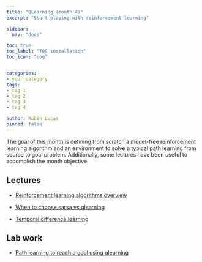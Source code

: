 ```yaml
---
title: "QLearning (month 4)"
excerpt: "Start playing with reinforcement learning"

sidebar:
  nav: "docs"

toc: true
toc_label: "TOC installation"
toc_icon: "cog"


categories:
- your category
tags:
- tag 1
- tag 2
- tag 3
- tag 4

author: Rubén Lucas
pinned: false
---
```


The goal of this month is defining from scratch a model-free reinforcement learning algorithm and an environment to solve a typical path learning from source to goal problem. Additionally, some lectures have been useful to accomplish the month objective.

## Lectures

- [Reinforcement learning algorithms overview](https://medium.com/@SmartLabAI/reinforcement-learning-algorithms-an-intuitive-overview-904e2dff5bbc)

- [When to choose sarsa vs qlearning](https://stats.stackexchange.com/questions/326788/when-to-choose-sarsa-vs-q-learning#:~:text=In%20Q%20learning%2C%20you%20update,and%20take%20the%20same%20action.)

- [Temporal difference learning](https://medium.com/@violante.andre/simple-reinforcement-learning-temporal-difference-learning-e883ea0d65b0)


## Lab work

- [Path learning to reach a goal using qlearning](https://github.com/RoboticsLabURJC/2020-phd-ruben-lucas/tree/master/robot_mesh)
